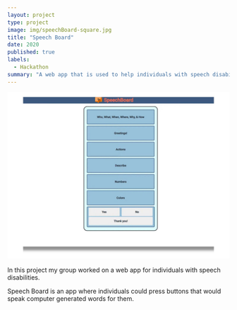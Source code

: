 ```yaml
---
layout: project
type: project
image: img/speechBoard-square.jpg
title: "Speech Board"
date: 2020
published: true
labels:
  - Hackathon
summary: "A web app that is used to help individuals with speech disabilities."
---
```


<img class="img-fluid" src="../img/SpeechBoard-frontPage.jpg">

In this project my group worked on a web app for individuals with speech disabilities.

Speech Board is an app where individuals could press buttons that would speak computer generated words for them. 


